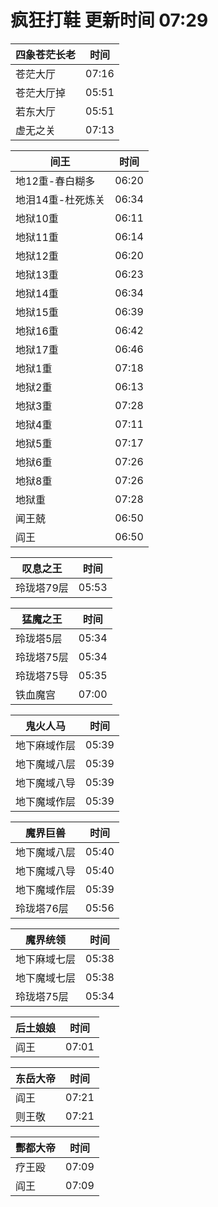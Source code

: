 # 疯狂打鞋 更新时间 07:29

| 四象苍茫长老   | 时间    |
|--------|-------|
| 苍茫大厅 | 07:16 |
| 苍茫大厅掉 | 05:51 |
| 若东大厅 | 05:51 |
| 虚无之关 | 07:13 |

| 间王   | 时间    |
|--------|-------|
| 地12重-春白糊多 | 06:20 |
| 地泪14重-杜死炼关 | 06:34 |
| 地狱10重 | 06:11 |
| 地狱11重 | 06:14 |
| 地狱12重 | 06:20 |
| 地狱13重 | 06:23 |
| 地狱14重 | 06:34 |
| 地狱15重 | 06:39 |
| 地狱16重 | 06:42 |
| 地狱17重 | 06:46 |
| 地狱1重 | 07:18 |
| 地狱2重 | 06:13 |
| 地狱3重 | 07:28 |
| 地狱4重 | 07:11 |
| 地狱5重 | 07:17 |
| 地狱6重 | 07:26 |
| 地狱8重 | 07:26 |
| 地狱重 | 07:28 |
| 闻王兢 | 06:50 |
| 阎王 | 06:50 |

| 叹息之王   | 时间    |
|--------|-------|
| 玲珑塔79层 | 05:53 |

| 猛魔之王   | 时间    |
|--------|-------|
| 玲珑塔5层 | 05:34 |
| 玲珑塔75层 | 05:34 |
| 玲珑塔75导 | 05:35 |
| 铁血魔宫 | 07:00 |

| 鬼火人马   | 时间    |
|--------|-------|
| 地下麻域作层 | 05:39 |
| 地下魔域八层 | 05:39 |
| 地下魔域八导 | 05:39 |
| 地下魔域作层 | 05:39 |

| 魔界巨兽   | 时间    |
|--------|-------|
| 地下魔域八层 | 05:40 |
| 地下魔域八导 | 05:40 |
| 地下魔域作层 | 05:39 |
| 玲珑塔76层 | 05:56 |

| 魔界统领   | 时间    |
|--------|-------|
| 地下麻域七层 | 05:38 |
| 地下魔域七层 | 05:38 |
| 玲珑塔75层 | 05:34 |

| 后土娘娘   | 时间    |
|--------|-------|
| 阎王 | 07:01 |

| 东岳大帝   | 时间    |
|--------|-------|
| 阎王 | 07:21 |
| 则王敬 | 07:21 |

| 酆都大帝   | 时间    |
|--------|-------|
| 疗王殴 | 07:09 |
| 阎王 | 07:09 |